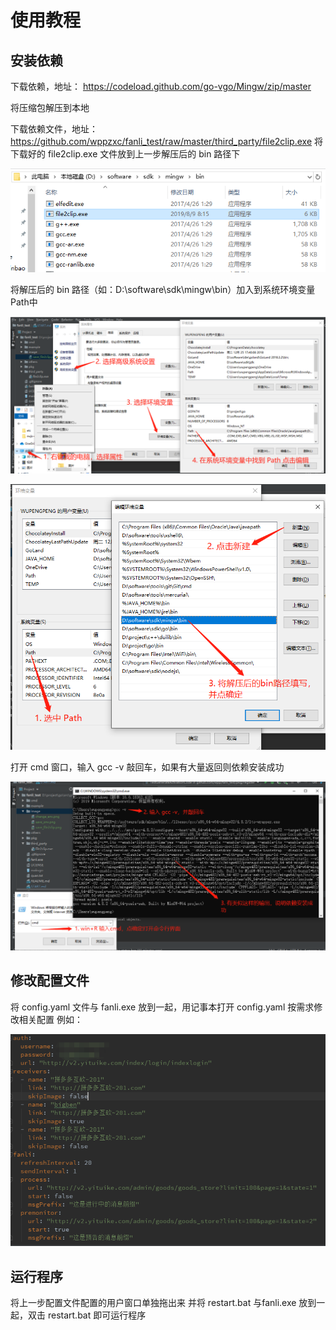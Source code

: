 # 使用教程
## 安装依赖
下载依赖，地址：
https://codeload.github.com/go-vgo/Mingw/zip/master

将压缩包解压到本地

下载依赖文件，地址： https://github.com/wppzxc/fanli_test/raw/master/third_party/file2clip.exe
将下载好的 file2clip.exe 文件放到上一步解压后的 bin 路径下

![image](https://github.com/wppzxc/fanli_test/blob/master/image/save_file2clip.png)

将解压后的 bin 路径（如：D:\software\sdk\mingw\bin）加入到系统环境变量 Path中

![image](https://github.com/wppzxc/fanli_test/blob/master/image/change_env.png)

![image](https://github.com/wppzxc/fanli_test/blob/master/image/save_env.png)

打开 cmd 窗口，输入 gcc -v 敲回车，如果有大量返回则依赖安装成功

![image](https://github.com/wppzxc/fanli_test/blob/master/image/check_env.png)

## 修改配置文件
将 config.yaml 文件与 fanli.exe 放到一起，用记事本打开 config.yaml 按需求修改相关配置 
例如：

![image](https://github.com/wppzxc/fanli_test/blob/master/image/change_config.png)


## 运行程序

将上一步配置文件配置的用户窗口单独拖出来
并将 restart.bat 与fanli.exe 放到一起，双击 restart.bat 即可运行程序
